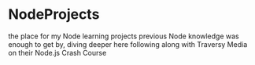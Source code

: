# NodeProjects
the place for my Node learning projects
previous Node knowledge was enough to get by, diving deeper here
following along with Traversy Media on their Node.js Crash Course
